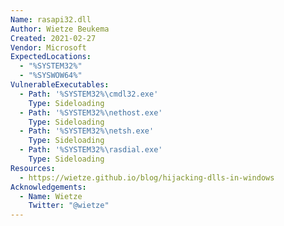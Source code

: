 ```yaml
---
Name: rasapi32.dll
Author: Wietze Beukema
Created: 2021-02-27
Vendor: Microsoft
ExpectedLocations:
  - "%SYSTEM32%"
  - "%SYSWOW64%"
VulnerableExecutables:
  - Path: '%SYSTEM32%\cmdl32.exe'
    Type: Sideloading
  - Path: '%SYSTEM32%\nethost.exe'
    Type: Sideloading
  - Path: '%SYSTEM32%\netsh.exe'
    Type: Sideloading
  - Path: '%SYSTEM32%\rasdial.exe'
    Type: Sideloading
Resources:
  - https://wietze.github.io/blog/hijacking-dlls-in-windows
Acknowledgements:
  - Name: Wietze
    Twitter: "@wietze"
---
```


